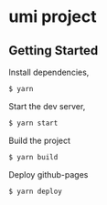 # umi project

## Getting Started

Install dependencies,

```bash
$ yarn
```

Start the dev server,

```bash
$ yarn start
```

Build the project

```bash
$ yarn build
```

Deploy github-pages
```bash
$ yarn deploy
```
